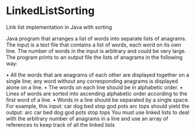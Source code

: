# LinkedListSorting
Link list implementation in Java with sorting

Java program that arranges a list of words into separate
lists of anagrams. The input is a text file that contains a list of words, each word on its own line.
The number of words in the input is arbitrary and could be very large.
The program prints to an output file the lists of anagrams in the following way:

• All the words that are anagrams of each other are displayed together on a single line; any
word without any corresponding anagrams is displayed alone on a line.
• The words on each line should be in alphabetic order.
• Lines of words are sorted into ascending alphabetic order according to the first word of a
line.
• Words in a line should be separated by a single space.
For example, this input:
car
dog
bed
stop
god
pots
arc
tops
should yield the output:
arc car
bed
dog god
pots stop tops
You must use linked lists to deal with the arbitrary number of anagrams in a line and use an array
of references to keep track of all the linked lists

